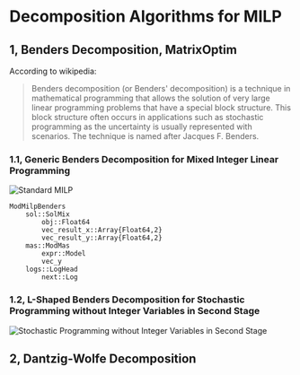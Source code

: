 
# Decomposition Algorithms for MILP

## 1, Benders Decomposition, MatrixOptim

According to wikipedia:

> Benders decomposition (or Benders' decomposition) is a technique in mathematical programming that allows the solution of very large linear programming problems that have a special block structure. This block structure often occurs in applications such as stochastic programming as the uncertainty is usually represented with scenarios. The technique is named after Jacques F. Benders.

### 1.1, Generic Benders Decomposition for Mixed Integer Linear Programming

![Standard MILP](https://github.com/edxu96/MatrixOptim.jl/blob/master/images/2.png)

```
ModMilpBenders
    sol::SolMix
        obj::Float64
        vec_result_x::Array{Float64,2}
        vec_result_y::Array{Float64,2}
    mas::ModMas
        expr::Model
        vec_y
    logs::LogHead
        next::Log
```

### 1.2, L-Shaped Benders Decomposition for Stochastic Programming without Integer Variables in Second Stage

![Stochastic Programming without Integer Variables in Second Stage](https://github.com/edxu96/MatrixOptim.jl/blob/master/images/1.png)

## 2, Dantzig-Wolfe Decomposition
